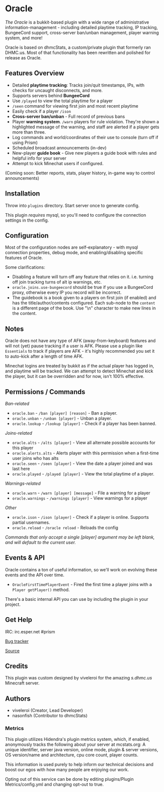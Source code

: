 # Oracle

*The Oracle* is a bukkit-based plugin with a wide range of administrative information-management - including detailed playtime tracking, IP tracking, BungeeCord support, cross-server ban/unban management, player warning system, and more!

Oracle is based on dhmcStats, a custom/private plugin that formerly ran DHMC.us. Most of that functionality has been rewritten and polished for release as Oracle.


## Features Overview

- Detailed **playtime tracking**: Tracks join/quit timestamps, IPs, with checks for uncaught disconnects, and more.
- Supports servers behind **BungeeCord**
- Use `/played` to view the total playtime for a player
- `/seen` command for viewing first join and most recent playtime
- Easily check if a player `/ison` 
- **Cross-server ban/unban** - Full record of previous bans
- Player **warning system**. `/warn` players for rule violation. They're shown a highlighted message of the warning, and staff are alerted if a player gets more than three.
- Log commands and world/coordinates of their use to console (turn off if using Prism)
- Scheduled broadcast announcements (in-dev)
- New-player **guide book** - Give new players a guide book with rules and helpful info for your server
- Attempt to kick Minechat users if configured.

(Coming soon: Better reports, stats, player history, in-game way to control announcements)


## Installation

Throw into `plugins` directory. Start server once to generate config.

This plugin *requires* mysql, so you'll need to configure the connection settings in the config.


## Configuration

Most of the configuration nodes are self-explanatory - with mysql connection properties, debug mode, and enabling/disabling specific features of Oracle.

Some clarifications:

- Disabling a feature will turn off any feature that relies on it. i.e. turning off join tracking turns of alt ip warnings, etc.
- `oracle.joins.use-bungeecord` should be true if you use a BungeeCord proxy, otherwise every IP you record will be incorrect.
- The guidebook is a book given to a players on first join (if enabled) and has the title/author/contents configured. Each sub-node to the `content` is a different page of the book. Use "\n" character to make new lines in the content.


## Notes

Oracle does not have any type of AFK (away-from-keyboard) features and will not (yet) pause tracking if a user is AFK. Please use a plugin like `Essentials` to track if players are AFK - it's highly recommended you set it to auto-kick after a length of time AFK.

Minechat logins are treated by bukkit as if the actual player has logged in, and playtime will be tracked. We can attempt to detect Minechat and kick the player, but it can be overridden and for now, isn't 100% effective.


## Permissions / Commands

*Ban-related*

- `oracle.ban` - `/ban [player] [reason]` - Ban a player.
- `oracle.unban` - `/unban [player]` - Unban a player.
- `oracle.lookup` - `/lookup [player]` - Check if a player has been banned.

*Joins-related*

- `oracle.alts` - `/alts [player]` - View all alternate possible accounts for this player
- `oracle.alerts.alts` - Alerts player with this permission when a first-time user joins who has alts
- `oracle.seen` - `/seen [player]` - View the date a player joined and was last here
- `oracle.played` - `/played [player]` - View the total playtime of a player.

*Warnings-related*

- `oracle.warn` - `/warn [player] [message]` - File a warning for a player
- `oracle.warnings` - `/warnings [player]` - View warnings for a player

*Other*

- `oracle.ison` - `/ison [player]` - Check if a player is online. Supports partial usernames.
- `oracle.reload` - `/oracle reload` - Reloads the config

*Commands that only accept a single [player] argument may be left blank, and will default to the current user.*

## Events & API
 
Oracle contains a ton of useful information, so we'll work on evolving these events and the API over time.
 
- `OracleFirstTimePlayerEvent` - Fired the first time a player joins with a `Player getPlayer()` method.

There's a basic internal API you can use by including the plugin in your project.


## Get Help

IRC: irc.esper.net #prism

[Bug tracker](https://snowy-evening.com/botsko/oracle)   

[Source](https://github.com/prism/Oracle)    
           
## Credits

This plugin was custom designed by viveleroi for the amazing *s.dhmc.us* Minecraft server.


## Authors

- viveleroi (Creator, Lead Developer)
- nasonfish (Contributor to dhmcStats)

### Metrics

This plugin utilizes Hidendra's plugin metrics system, which, if enabled, anonymously tracks the following about your server at mcstats.org: A unique identifier, server java version, online mode, plugin & server versions, OS version/name and architecture, cpu core count, player counts. 

This information is used purely to help inform our technical decisions and boost our egos with how many people are enjoying our work.

Opting out of this service can be done by editing plugins/Plugin Metrics/config.yml and changing opt-out to true.